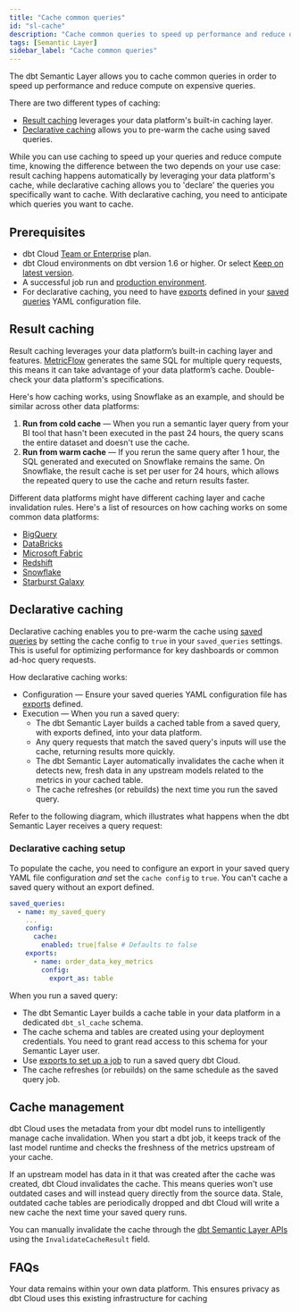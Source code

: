 ```yaml
---
title: "Cache common queries"
id: "sl-cache"
description: "Cache common queries to speed up performance and reduce query computation."
tags: [Semantic Layer]
sidebar_label: "Cache common queries"
---
```



The dbt Semantic Layer allows you to cache common queries in order to speed up performance and reduce compute on expensive queries.

There are two different types of caching:

- [Result caching](#result-caching) leverages your data platform's built-in caching layer.
- [Declarative caching](#declarative-caching) allows you to pre-warm the cache using saved queries.

While you can use caching to speed up your queries and reduce compute time, knowing the difference between the two depends on your use case: result caching happens automatically by leveraging your data platform's cache, while declarative caching allows you to 'declare' the queries you specifically want to cache. With declarative caching, you need to anticipate which queries you want to cache.

## Prerequisites
- dbt Cloud [Team or Enterprise](https://www.getdbt.com/) plan.
- dbt Cloud environments on dbt version 1.6 or higher. Or  select [Keep on latest version](/docs/dbt-versions/upgrade-dbt-version-in-cloud#keep-on-latest-version).
- A successful job run and [production environment](/docs/deploy/deploy-environments#set-as-production-environment).
- For declarative caching, you need to have [exports](/docs/use-dbt-semantic-layer/exports) defined in your [saved queries](/docs/build/saved-queries) YAML configuration file.

## Result caching

Result caching leverages your data platform’s built-in caching layer and features. [MetricFlow](/docs/build/about-metricflow) generates the same SQL for multiple query requests, this means it can take advantage of your data platform’s cache. Double-check your data platform's specifications.

Here's how caching works, using Snowflake as an example, and should be similar across other data platforms:

1. **Run from cold cache** &mdash; When you run a semantic layer query from your BI tool that hasn't been executed in the past 24 hours, the query scans the entire dataset and doesn't use the cache.
2. **Run from warm cache** &mdash; If you rerun the same query after 1 hour, the SQL generated and executed on Snowflake remains the same. On Snowflake, the result cache is set per user for 24 hours, which allows the repeated query to use the cache and return results faster.

Different data platforms might have different caching layer and cache invalidation rules. Here's a list of resources on how caching works on some common data platforms:

- [BigQuery](https://cloud.google.com/bigquery/docs/cached-results)
- [DataBricks](https://docs.databricks.com/en/optimizations/disk-cache.html)
- [Microsoft Fabric](https://learn.microsoft.com/en-us/fabric/data-warehouse/caching)
- [Redshift](https://docs.aws.amazon.com/redshift/latest/dg/c_challenges_achieving_high_performance_queries.html#result-caching)
- [Snowflake](https://community.snowflake.com/s/article/Caching-in-the-Snowflake-Cloud-Data-Platform)
- [Starburst Galaxy](https://docs.starburst.io/starburst-galaxy/data-engineering/optimization-performance-and-quality/workload-optimization/warp-speed-enabled.html)

## Declarative caching

Declarative caching enables you to pre-warm the cache using [saved queries](/docs/build/saved-queries) by setting the cache config to `true` in your `saved_queries` settings. This is useful for optimizing performance for key dashboards or common ad-hoc query requests.

How declarative caching works:
- Configuration &mdash; Ensure your saved queries YAML configuration file has [exports](/docs/use-dbt-semantic-layer/exports) defined.
- Execution &mdash; When you run a saved query:
  - The dbt Semantic Layer builds a cached table from a saved query, with exports defined, into your data platform.
  - Any query requests that match the saved query's inputs will use the cache, returning results more quickly.
  - The dbt Semantic Layer automatically invalidates the cache when it detects new, fresh data in any upstream models related to the metrics in your cached table.
  - The cache refreshes (or rebuilds) the next time you run the saved query.

Refer to the following diagram, which illustrates what happens when the dbt Semantic Layer receives a query request:

<Lightbox src="/img/docs/dbt-cloud/semantic-layer/declarative-cache-query-flow.jpg" width="70%" title="Declarative cache query flow" />

### Declarative caching setup

To populate the cache, you need to configure an export in your saved query YAML file configuration _and_ set the `cache config` to `true`. You can't cache a saved query without an export defined.

```yaml
saved_queries:
  - name: my_saved_query
    ...
    config:
      cache:
        enabled: true|false # Defaults to false
    exports:
      - name: order_data_key_metrics
        config:
          export_as: table
```

When you run a saved query:
- The dbt Semantic Layer builds a cache table in your data platform in a dedicated `dbt_sl_cache` schema. 
- The cache schema and tables are created using your deployment credentials. You need to grant read access to this schema for your Semantic Layer user.
- Use [exports to set up a job](/docs/use-dbt-semantic-layer/exports) to run a saved query dbt Cloud.
- The cache refreshes (or rebuilds) on the same schedule as the saved query job.

<Lightbox src="/img/docs/dbt-cloud/semantic-layer/cache-creation-flow.jpg" width="70%" title="Create cache flow" />

## Cache management

dbt Cloud uses the metadata from your dbt model runs to intelligently manage cache invalidation. When you start a dbt job, it keeps track of the last model runtime and checks the freshness of the metrics upstream of your cache.

If an upstream model has data in it that was created after the cache was created, dbt Cloud invalidates the cache. This means queries won't use outdated cases and will instead query directly from the source data. Stale, outdated cache tables are periodically dropped and dbt Cloud will write a new cache the next time your saved query runs.

You can manually invalidate the cache through the [dbt Semantic Layer APIs](/docs/dbt-cloud-apis/sl-api-overview) using the `InvalidateCacheResult` field.

## FAQs
<detailsToggle alt_header="How is my data stored?" >

Your data remains within your own data platform. This ensures privacy as dbt Cloud uses this existing infrastructure for caching

</detailsToggle>

